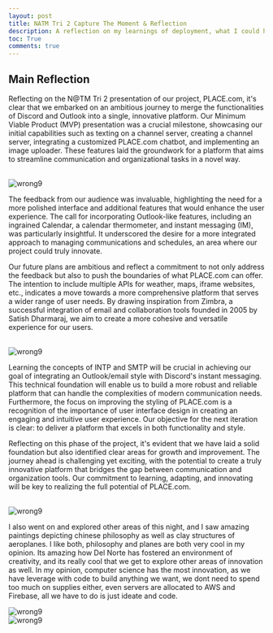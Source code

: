 ```yaml
---
layout: post
title: NATM Tri 2 Capture The Moment & Reflection
description: A reflection on my learnings of deployment, what I could have done, and what I did wrong. 
toc: True
comments: true
---
```


## Main Reflection

Reflecting on the N@TM Tri 2 presentation of our project, PLACE.com, it's clear that we embarked on an ambitious journey to merge the functionalities of Discord and Outlook into a single, innovative platform. Our Minimum Viable Product (MVP) presentation was a crucial milestone, showcasing our initial capabilities such as texting on a channel server, creating a channel server, integrating a customized PLACE.com chatbot, and implementing an image uploader. These features laid the groundwork for a platform that aims to streamline communication and organizational tasks in a novel way.

<br>
<img src="{{ site.baseurl }}/images/natm1.png" alt="wrong9">
<br>

The feedback from our audience was invaluable, highlighting the need for a more polished interface and additional features that would enhance the user experience. The call for incorporating Outlook-like features, including an ingrained Calendar, a calendar thermometer, and instant messaging (IM), was particularly insightful. It underscored the desire for a more integrated approach to managing communications and schedules, an area where our project could truly innovate.

Our future plans are ambitious and reflect a commitment to not only address the feedback but also to push the boundaries of what PLACE.com can offer. The intention to include multiple APIs for weather, maps, iframe websites, etc., indicates a move towards a more comprehensive platform that serves a wider range of user needs. By drawing inspiration from Zimbra, a successful integration of email and collaboration tools founded in 2005 by Satish Dharmaraj, we aim to create a more cohesive and versatile experience for our users.

<br>
<img src="{{ site.baseurl }}/images/natm2.png" alt="wrong9">
<br>

Learning the concepts of INTP and SMTP will be crucial in achieving our goal of integrating an Outlook/email style with Discord's instant messaging. This technical foundation will enable us to build a more robust and reliable platform that can handle the complexities of modern communication needs. Furthermore, the focus on improving the styling of PLACE.com is a recognition of the importance of user interface design in creating an engaging and intuitive user experience. Our objective for the next iteration is clear: to deliver a platform that excels in both functionality and style.

Reflecting on this phase of the project, it's evident that we have laid a solid foundation but also identified clear areas for growth and improvement. The journey ahead is challenging yet exciting, with the potential to create a truly innovative platform that bridges the gap between communication and organization tools. Our commitment to learning, adapting, and innovating will be key to realizing the full potential of PLACE.com.

<br>
<img src="{{ site.baseurl }}/images/natm5.png" alt="wrong9">
<br>

I also went on and explored other areas of this night, and I saw amazing paintings depicting chinese philosophy as well as clay structures of aeroplanes. I like both, philosophy and planes are both very cool in my opinion. Its amazing how Del Norte has fostered an environment of creativity, and its really cool that we get to explore other areas of innovation as well. In my opinion, computer science has the most innovation, as we have leverage with code to build anything we want, we dont need to spend too much on supplies either, even servers are allocated to AWS and Firebase, all we have to do is just ideate and code. 

<img src="{{ site.baseurl }}/images/natm3.png" alt="wrong9">
<br>
<img src="{{ site.baseurl }}/images/natm4.png" alt="wrong9">
